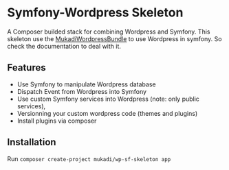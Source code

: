Symfony-Wordpress Skeleton
==========================

A Composer builded stack for combining Wordpress and Symfony.
This skeleton use the [MukadiWordpressBundle](https://github.com/mbo2olivier/mukadi-wordpress-bundle) to use Wordpress in symfony. So check the documentation to deal with it.

## Features

* Use Symfony to manipulate Wordpress database
* Dispatch Event from Wordpress into Symfony
* Use custom Symfony services into Wordpress (note: only public services),
* Versionning your custom wordpress code (themes and plugins)
* Install plugins via composer

## Installation

Run `composer create-project mukadi/wp-sf-skeleton app`